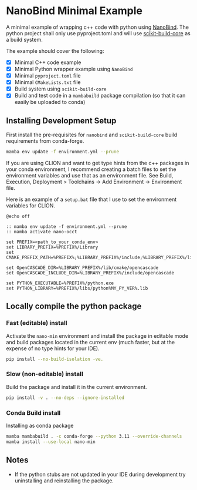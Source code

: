 # NanoBind Minimal Example

A minimal example of wrapping c++ code with python using [NanoBind](https://nanobind.readthedocs.io/en/latest/).
The python project shall only use pyproject.toml and will use
[scikit-build-core](https://github.com/scikit-build/scikit-build-core) as a build system.

The example should cover the following:

- [x] Minimal C++ code example
- [x] Minimal Python wrapper example using `NanoBind`
- [x] Minimal `pyproject.toml` file
- [x] Minimal `CMakeLists.txt` file
- [x] Build system using `scikit-build-core`
- [x] Build and test code in a `mambabuild` package compilation (so that it can easily be uploaded to conda)

## Installing Development Setup

First install the pre-requisites for `nanobind` and `scikit-build-core` build requirements from conda-forge.

```bash
mamba env update -f environment.yml --prune
```

If you are using CLION and want to get type hints from the c++ packages in your conda environment, 
I recommend creating a batch files to set the environment variables and use that as an environment file. 
See Build, Execution, Deployment > Toolchains -> Add Environment -> Environment file. 

Here is an example of a `setup.bat` file that I use to set the environment variables for CLION.

    @echo off

    :: mamba env update -f environment.yml --prune
    :: mamba activate nano-occt

    set PREFIX=<path_to_your_conda_env>
    set LIBRARY_PREFIX=%PREFIX%/Library
    set CMAKE_PREFIX_PATH=%PREFIX%;%LIBRARY_PREFIX%/include;%LIBRARY_PREFIX%/lib;%LIBRARY_PREFIX%/bin

    set OpenCASCADE_DIR=%LIBRARY_PREFIX%/lib/cmake/opencascade
    set OpenCASCADE_INCLUDE_DIR=%LIBRARY_PREFIX%/include/opencascade

    set PYTHON_EXECUTABLE=%PREFIX%/python.exe
    set PYTHON_LIBRARY=%PREFIX%/libs/python%MY_PY_VER%.lib


## Locally compile the python package

### Fast (editable) install

Activate the `nano-min` environment and install the package in editable mode and build packages
located in the current env (much faster, but at the expense of no type hints for your IDE).

```bash
pip install --no-build-isolation -ve.
```

### Slow (non-editable) install

Build the package and install it in the current environment.

```bash
pip install -v . --no-deps --ignore-installed
```

### Conda Build install

Installing as conda package

```bash
mamba mambabuild . -c conda-forge --python 3.11 --override-channels
mamba install --use-local nano-min
```

## Notes

* If the python stubs are not updated in your IDE during development try uninstalling and reinstalling the package.
